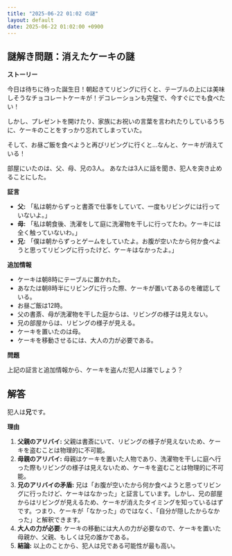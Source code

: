 ```yaml
---
title: "2025-06-22 01:02 の謎"
layout: default
date: 2025-06-22 01:02:00 +0900
---
```

## 謎解き問題：消えたケーキの謎

**ストーリー**

今日は待ちに待った誕生日！朝起きてリビングに行くと、テーブルの上には美味しそうなチョコレートケーキが！デコレーションも完璧で、今すぐにでも食べたい！

しかし、プレゼントを開けたり、家族にお祝いの言葉を言われたりしているうちに、ケーキのことをすっかり忘れてしまっていた。

そして、お昼ご飯を食べようと再びリビングに行くと…なんと、ケーキが消えている！

部屋にいたのは、父、母、兄の3人。
あなたは3人に話を聞き、犯人を突き止めることにした。

**証言**

*   **父:** 「私は朝からずっと書斎で仕事をしていて、一度もリビングには行っていないよ。」
*   **母:** 「私は朝食後、洗濯をして庭に洗濯物を干しに行ってたわ。ケーキには全く触っていないわ。」
*   **兄:** 「僕は朝からずっとゲームをしていたよ。お腹が空いたから何か食べようと思ってリビングに行ったけど、ケーキはなかったよ。」

**追加情報**

*   ケーキは朝8時にテーブルに置かれた。
*   あなたは朝8時半にリビングに行った際、ケーキが置いてあるのを確認している。
*   お昼ご飯は12時。
*   父の書斎、母が洗濯物を干した庭からは、リビングの様子は見えない。
*   兄の部屋からは、リビングの様子が見える。
*   ケーキを置いたのは母。
*   ケーキを移動させるには、大人の力が必要である。

**問題**

上記の証言と追加情報から、ケーキを盗んだ犯人は誰でしょう？

## 解答

犯人は**兄**です。

**理由**

1.  **父親のアリバイ:** 父親は書斎にいて、リビングの様子が見えないため、ケーキを盗むことは物理的に不可能。
2.  **母親のアリバイ:** 母親はケーキを置いた人物であり、洗濯物を干しに庭へ行った際もリビングの様子は見えないため、ケーキを盗むことは物理的に不可能。
3.  **兄のアリバイの矛盾:** 兄は「お腹が空いたから何か食べようと思ってリビングに行ったけど、ケーキはなかった」と証言しています。しかし、兄の部屋からはリビングが見えるため、ケーキが消えたタイミングを知っているはずです。つまり、ケーキが「なかった」のではなく、「自分が隠したからなかった」と解釈できます。
4.  **大人の力が必要:** ケーキの移動には大人の力が必要なので、ケーキを置いた母親か、父親、もしくは兄の誰かである。
5. **結論:** 以上のことから、犯人は兄である可能性が最も高い。
